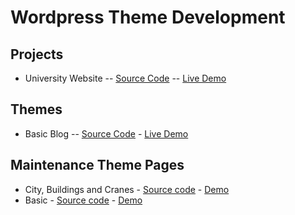 # Wordpress Theme Development

## Projects
* University Website -- [Source Code](https://github.com/paulAlexSerban/University-Website-WP-Project) -- [Live Demo]()

## Themes
* Basic Blog -- [Source Code](https://github.com/paulAlexSerban/Basic-Blog-WP-THEME) - [Live Demo]()

## Maintenance Theme Pages
* City, Buildings and Cranes - [Source code](https://github.com/paulAlexSerban/WP-Under-Construction-City-Building-Cranes) - [Demo](https://paulalexserban.github.io/WP-Under-Construction-City-Building-Cranes/)
* Basic - [Source code](https://github.com/paulAlexSerban/WP-BASIC-underContruction) - [Demo](https://paulalexserban.github.io/WP-BASIC-underContruction/)
